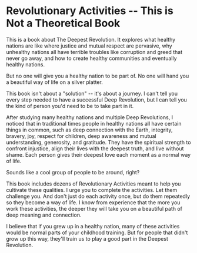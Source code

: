 # Revolutionary Activities -- This is Not a Theoretical Book

This is a book about The Deepest Revolution. It explores what healthy nations are like where justice and mutual respect are pervasive, why unhealthy nations all have terrible troubles like corruption and greed that never go away, and how to create healthy communities and eventually healthy nations.

But no one will give you a healthy nation to be part of. No one will hand you a beautiful way of life on a silver platter.

This book isn't about a "solution" -- it's about a journey. I can't tell you every step needed to have a successful Deep Revolution, but I can tell you the kind of person you'd need to be to take part in it.

After studying many healthy nations and multiple Deep Revolutions, I noticed that in traditional times people in healthy nations all have certain things in common, such as deep connection with the Earth, integrity, bravery, joy, respect for children, deep awareness and mutual understanding, generosity, and gratitude. They have the spiritual strength to confront injustice, align their lives with the deepest truth, and live without shame. Each person gives their deepest love each moment as a normal way of life.

Sounds like a cool group of people to be around, right? 

This book includes dozens of Revolutionary Activities meant to help you cultivate these qualities. I urge you to complete the activities. Let them challenge you. And don't just do each activity once, but do them repeatedly so they become a way of life. I know from experience that the more you work these activities, the deeper they will take you on a beautiful path of deep meaning and connection.

I believe that if you grew up in a healthy nation, many of these activities would be normal parts of your childhood training. But for people that didn't grow up this way, they'll train us to play a good part in the Deepest Revolution.